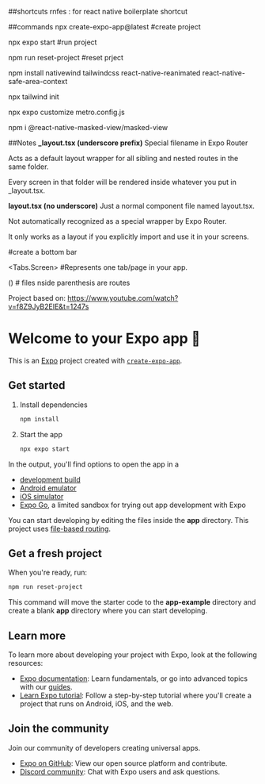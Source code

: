##shortcuts 
rnfes : for react native boilerplate shortcut 


##commands 
npx create-expo-app@latest  #create project 

npx expo start #run project 

npm run reset-project  #reset prject 

npm install nativewind tailwindcss react-native-reanimated react-native-safe-area-context 


npx tailwind init

npx expo customize metro.config.js

npm i @react-native-masked-view/masked-view

##Notes 
**_layout.tsx (underscore prefix)**
Special filename in Expo Router

Acts as a default layout wrapper for all sibling and nested routes in the same folder.

Every screen in that folder will be rendered inside whatever <Slot /> you put in _layout.tsx.



**layout.tsx (no underscore)**
Just a normal component file named layout.tsx.

Not automatically recognized as a special wrapper by Expo Router.

It only works as a layout if you explicitly import and use it in your screens.

<Tabs> #create a bottom bar 

<Tabs.Screen> #Represents one tab/page in your app.


() # files nside parenthesis are routes 



























Project based on: https://www.youtube.com/watch?v=f8Z9JyB2EIE&t=1247s


# Welcome to your Expo app 👋

This is an [Expo](https://expo.dev) project created with [`create-expo-app`](https://www.npmjs.com/package/create-expo-app).

## Get started

1. Install dependencies

   ```bash
   npm install
   ```

2. Start the app

   ```bash
   npx expo start
   ```

In the output, you'll find options to open the app in a

- [development build](https://docs.expo.dev/develop/development-builds/introduction/)
- [Android emulator](https://docs.expo.dev/workflow/android-studio-emulator/)
- [iOS simulator](https://docs.expo.dev/workflow/ios-simulator/)
- [Expo Go](https://expo.dev/go), a limited sandbox for trying out app development with Expo

You can start developing by editing the files inside the **app** directory. This project uses [file-based routing](https://docs.expo.dev/router/introduction).

## Get a fresh project

When you're ready, run:

```bash
npm run reset-project
```

This command will move the starter code to the **app-example** directory and create a blank **app** directory where you can start developing.

## Learn more

To learn more about developing your project with Expo, look at the following resources:

- [Expo documentation](https://docs.expo.dev/): Learn fundamentals, or go into advanced topics with our [guides](https://docs.expo.dev/guides).
- [Learn Expo tutorial](https://docs.expo.dev/tutorial/introduction/): Follow a step-by-step tutorial where you'll create a project that runs on Android, iOS, and the web.

## Join the community

Join our community of developers creating universal apps.

- [Expo on GitHub](https://github.com/expo/expo): View our open source platform and contribute.
- [Discord community](https://chat.expo.dev): Chat with Expo users and ask questions.
